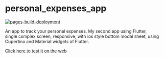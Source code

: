 # personal_expenses_app
[![pages-build-deployment](https://github.com/ArAmM7/personal_expenses_app/actions/workflows/pages/pages-build-deployment/badge.svg?branch=gh-pages)](https://github.com/ArAmM7/personal_expenses_app/actions/workflows/pages/pages-build-deployment)

An app to track your personal expenses.
My second app using Flutter, single complex screen, responsive, with ios style bottom modal sheet, using Cupertino and Material widgets of Flutter.

 [Click here to test it on the web](https://aramm7.github.io/personal_expenses_app/)
